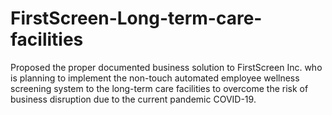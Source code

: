 # FirstScreen-Long-term-care-facilities
Proposed the proper documented business solution to FirstScreen Inc. who is planning to implement the non-touch automated employee wellness screening system to the long-term care facilities to overcome the risk of business disruption due to the current pandemic COVID-19.
